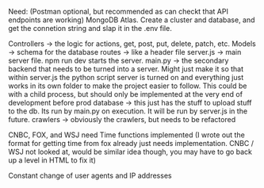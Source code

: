 Need: (Postman optional, but recommended as can checkt that API endpoints are working)
MongoDB Atlas. Create a cluster and database, and get the connetion string and slap it in the .env file.

Controllers -> the logic for actions, get, post, put, delete, patch, etc.
Models -> schema for the database
routes -> like a header file
server.js -> main server file. npm run dev starts the server.
main.py -> the secondary backend that needs to be turned into a server. Might just make it so that within server.js the python script server is turned on and everything just works in its own folder to make the project easier to follow. This could be with a child process, but should only be implemented at the very end of development before prod
database -> this just has the stuff to upload stuff to the db. Its run by main.py on execution. It will be run by server.js in the future.
crawlers -> obviously the crawlers, but needs to be refactored

CNBC, FOX, and WSJ need Time functions implemented
(I wrote out the format for getting time from fox already just needs implementation. CNBC / WSJ not looked at, would be similar idea though, you may have to go back up a level in HTML to fix it)

Constant change of user agents and IP addresses
